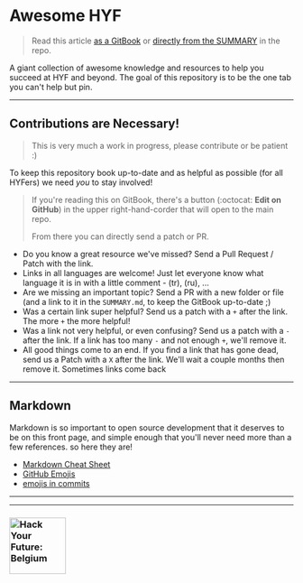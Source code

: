 # Awesome HYF

> Read this article [as a GitBook](https://awesome.hackyourfuture.be) or [directly from the SUMMARY](./SUMMARY.md) in the repo.

A giant collection of awesome knowledge and resources to help you succeed at HYF and beyond. The goal of this repository is to be the one tab you can't help but pin.


---

## Contributions are Necessary!

> This is very much a work in progress, please contribute or be patient :)

To keep this repository book up-to-date and as helpful as possible (for all HYFers) we need _you_ to stay involved!


> If you're reading this on GitBook, there's a button (:octocat: __Edit on GitHub__) in the upper right-hand-corder that will open to the main repo.
>
> From there you can directly send a patch or PR.

* Do you know a great resource we've missed?  Send a Pull Request / Patch with the link.
* Links in all languages are welcome! Just let everyone know what language it is in with a little comment - (tr), (ru), ...
* Are we missing an important topic? Send a PR with a new folder or file (and a link to it in the `SUMMARY.md`, to keep the GitBook up-to-date ;)
* Was a certain link super helpful? Send us a patch with a `+` after the link.  The more `+` the more helpful!
* Was a link not very helpful, or even confusing? Send us a patch with a `-` after the link. If a link has too many `-` and not enough `+`, we'll remove it.
* All good things come to an end. If you find a link that has gone dead, send us a Patch with a `X` after the link.  We'll wait a couple months then remove it.  Sometimes links come back

---

## Markdown

Markdown is so important to open source development that it deserves to be on this front page, and simple enough that you'll never need more than a few references.  so here they are!

* [Markdown Cheat Sheet](https://guides.github.com/pdfs/markdown-cheatsheet-online.pdf)
* [GitHub Emojis](https://jzeferino.github.io/AllGithubEmojis/)
* [emojis in commits](https://gitmoji.carloscuesta.me/)

---
---
### <a href="https://hackyourfuture.be" target="_blank"><img src="https://user-images.githubusercontent.com/18554853/63941625-4c7c3d00-ca6c-11e9-9a76-8d5e3632fe70.jpg" width="100" height="100" alt="Hack Your Future: Belgium"></a>
